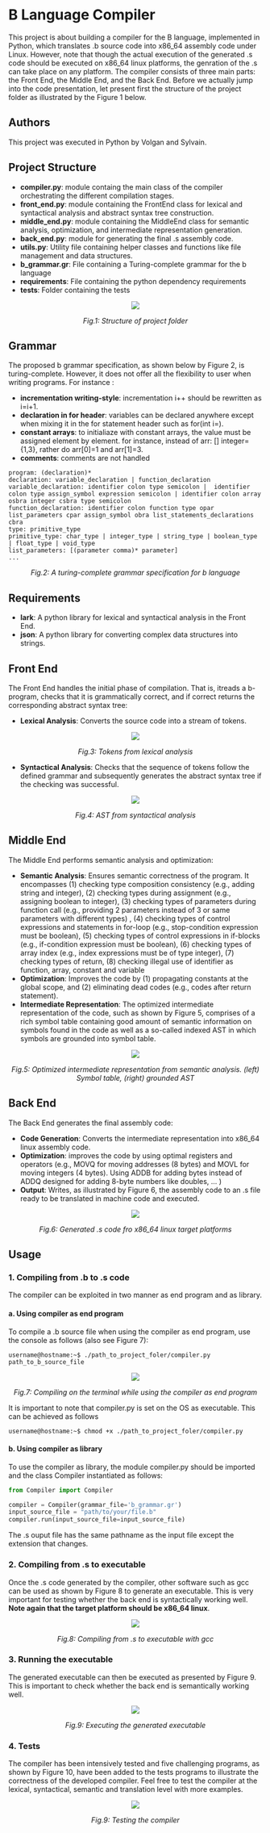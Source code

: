 # B Language Compiler

This project is about building a compiler for the B language, implemented in Python, which translates .b source code into x86_64 assembly code under Linux. However, note that though the actual execution of the generated .s code should be executed on x86_64 linux platforms, the genration of the .s can take place on any platform. The compiler consists of three main parts: the Front End, the Middle End, and the Back End. Before we actually jump into the code presentation, let present first the structure of the project folder as illustrated by the Figure 1 below.
## Authors
This project was executed in Python by Volgan and Sylvain.
## Project Structure

- **compiler.py**: module containg the main class of the compiler orchestrating the different compilation stages.
- **front_end.py**: module containing the FrontEnd class for lexical and syntactical analysis and abstract syntax tree construction.
- **middle_end.py**: module containing the MiddleEnd class for semantic analysis, optimization, and intermediate representation generation.
- **back_end.py**: module for generating the final .s assembly code.
- **utils.py**: Utility file containing helper classes and functions like file management and data structures.
- **b_grammar.gr**: File containing a Turing-complete grammar for the b language
- **requirements**: File containing the python dependency requirements
- **tests**: Folder containing the tests

<p align=center>
<img src="imgs/ProjectFolder.jpeg"></img>
</p>
<p align=center>
<em>Fig.1: Structure of project folder</em>
</p>

## Grammar
The proposed b grammar specification, as shown below by Figure 2, is turing-complete. However, it does not offer all the flexibility to user when writing programs. For instance :
- **incrementation writing-style**: incrementation i++ should be rewritten as i=i+1.
- **declaration in for header**: variables can be declared anywhere except when mixing it in the for statement header such as for(int i=).
- **constant arrays**: to initialiaze with constant arrays, the value must be assigned element by element. for instance, instead of arr: [] integer={1,3}, rather do arr[0]=1 and arr[1]=3.
- **comments**: comments are not handled
```console
program: (declaration)*
declaration: variable_declaration | function_declaration 
variable_declaration: identifier colon type semicolon |  identifier colon type assign_symbol expression semicolon | identifier colon array osbra integer csbra type semicolon
function_declaration: identifier colon function type opar list_parameters cpar assign_symbol obra list_statements_declarations cbra
type: primitive_type
primitive_type: char_type | integer_type | string_type | boolean_type | float_type | void_type
list_parameters: [(parameter comma)* parameter]
...
```
<p align=center>
<em>Fig.2: A turing-complete grammar specification for b language</em>
</p>

## Requirements
- **lark**: A python library for lexical and syntactical analysis in the Front End.
- **json**: A python library for converting complex data structures into strings.

## Front End

The Front End handles the initial phase of compilation. That is, itreads a b-program, checks that it is grammatically correct, and if correct returns the corresponding abstract syntax tree:

- **Lexical Analysis**: Converts the source code into a stream of tokens.

<p align=center>
<img src="imgs/Tokens.png"></img>
</p>
<p align=center>
<em>Fig.3: Tokens from lexical analysis</em>
</p>

- **Syntactical Analysis**: Checks that the sequence of tokens follow the defined grammar and subsequently generates the abstract syntax tree if the checking was successful.
<p align=center>
<img src="imgs/AST.png"></img>
</p>
<p align=center>
<em>Fig.4: AST from syntactical analysis</em>
</p>


## Middle End

The Middle End performs semantic analysis and optimization:

- **Semantic Analysis**: Ensures semantic correctness of the program. It encompasses (1) checking type composition consistency (e.g., adding string and integer), (2) checking types during assignment (e.g., assigning boolean to integer), (3) checking types of parameters during function call (e.g., providing 2 parameters instead of 3 or same parameters with different types)
, (4) checking types of control expressions and statements in for-loop (e.g., stop-condition expression must be boolean), (5) checking types of control expressions in if-blocks (e.g., if-condition expression must be boolean), (6) checking types of array index (e.g., index expressions must be of type integer), (7) checking types of return, (8) checking illegal use of identifier as function, array, constant and variable
- **Optimization**: Improves the code by  (1) propagating constants at the global scope, and (2) eliminating dead codes (e.g., codes after return statement).
- **Intermediate Representation**: The optimized intermediate representation of the code, such as shown by Figure 5, comprises of a rich symbol table containing good amount of semantic information on symbols found in the code as well as a so-called indexed AST in which symbols are grounded into symbol table. 
<p align=center>
<img src="imgs/IR.png"></img>
</p>
<p align=center>
<em>Fig.5: Optimized intermediate representation from semantic analysis. (left) Symbol table, (right) grounded AST</em>
</p>

## Back End

The Back End generates the final assembly code:

- **Code Generation**: Converts the intermediate representation into x86_64 linux assembly code.
- **Optimization**: improves the code by using optimal registers and operators (e.g., MOVQ for moving addresses (8 bytes) and MOVL for moving integers (4 bytes). Using ADDB for adding bytes instead of ADDQ designed for adding 8-byte numbers like doubles, ... )
- **Output**: Writes, as illustrated by Figure 6, the assembly code to an .s file ready to be translated in machine code and executed.
<p align=center>
<img src="imgs/SProgram.jpeg"></img>
</p>
<p align=center>
<em>Fig.6: Generated .s code fro x86_64 linux target platforms</em>
</p>

## Usage

### 1. Compiling from .b to .s code

The compiler can be exploited in two manner as end program and as library.
#### a. Using compiler as end program
To compile a .b source file when using the compiler as end program, use the console as follows (also see Figure 7):

```console
username@hostname:~$ ./path_to_project_foler/compiler.py path_to_b_source_file
```

<p align=center>
<img src="imgs/Compiling.jpeg"></img>
</p>
<p align=center>
<em>Fig.7: Compiling on the terminal while using the compiler as end program</em>
</p>

It is important to note that compiler.py is set on the OS as executable. This can be achieved as follows

```console
username@hostname:~$ chmod +x ./path_to_project_foler/compiler.py
```
#### b. Using compiler as library
To use the compiler as library, the module compiler.py should be imported and the class Compiler instantiated as follows:

```python
from Compiler import Compiler

compiler = Compiler(grammar_file='b_grammar.gr')
input_source_file = "path/to/your/file.b"
compiler.run(input_source_file=input_source_file)
```
The .s ouput file has the same pathname as the input file except the extension that changes.

### 2. Compiling from .s to executable

Once the .s code generated by the compiler, other software such as gcc can be used as shown by Figure 8 to generate an executable. This is very important for testing whether the back end is syntactically working well. **Note again that the target platform should be x86_64 linux**.

<p align=center>
<img src="imgs/FinalCompiling.jpeg"></img>
</p>
<p align=center>
<em>Fig.8: Compiling from .s to executable with gcc</em>
</p>

### 3. Running the executable

The generated executable can then be executed as presented by Figure 9. This is important to check whether the back end is semantically working well.

<p align=center>
<img src="imgs/Execution2.jpeg"></img>
</p>
<p align=center>
<em>Fig.9: Executing the generated executable</em>
</p>

### 4. Tests

The compiler has been intensively tested and five challenging programs, as shown by Figure 10, have been added to the tests programs to illustrate the correctness of the developed compiler. Feel free to test the compiler at the lexical, syntactical, semantic and translation level with more examples.

<p align=center>
<img src="imgs/Examples.jpeg"></img>
</p>
<p align=center>
<em>Fig.9: Testing the compiler</em>
</p>


